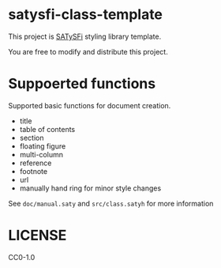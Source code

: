 # satysfi-class-template

This project is [SATySFi](https://github.com/gfngfn/SATySFi) styling library template.

You are free to modify and distribute this project.

# Suppoerted functions

Supported basic functions for document creation.

- title
- table of contents
- section
- floating figure
- multi-column
- reference
- footnote
- url
- manually hand ring for minor style changes

See `doc/manual.saty` and `src/class.satyh` for more information

# LICENSE

CC0-1.0
